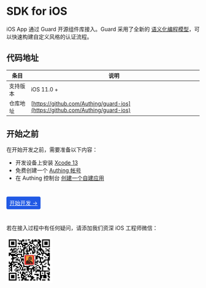 # SDK for iOS

<LastUpdated/>

iOS App 通过 Guard 开源组件库接入。Guard 采用了全新的 [语义化编程模型](https://github.com/Authing/guard-android/blob/master/doc/topics/design.md)，可以快速构建自定义风格的认证流程。

## 代码地址

| 条目     | 说明                                        |
| -------- | ------------------------------------------- |
| 支持版本 | iOS 11.0 +  
| 仓库地址 | [https://github.com/Authing/guard-ios](https://github.com/Authing/guard-ios) |

## 开始之前

在开始开发之前，需要准备以下内容：

- 开发设备上安装 [Xcode 13](https://developer.apple.com/xcode/)
- 免费创建一个 [Authing 帐号](https://www.authing.cn/)
- 在 Authing 控制台 [创建一个自建应用](/guides/app/create-app.md)

<br>

<span style="background-color: #215ae5;a:link:color:#FFF;padding:8px;border-radius: 4px;"><a href="./develop.html" style="color:#FFF;">开始开发 →</a>
</span>

<br>

若在接入过程中有任何疑问，请添加我们资深 iOS 工程师微信：

<img src="./images/jnMarsWechat.png" alt="drawing" width="120" height="120"/>
